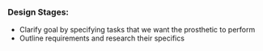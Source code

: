 ### Design Stages:

- Clarify goal by specifying tasks that we want the prosthetic to perform
- Outline requirements and research their specifics
